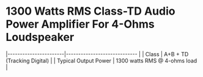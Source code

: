 # 1300 Watts RMS Class-TD Audio Power Amplifier For 4-Ohms Loudspeaker

|-----------------------|-----------------------------      |
| Class                 | A+B + TD (Tracking Digital)       |
| Typical Output Power  | 1300 watts RMS @ 4-ohms load      |


